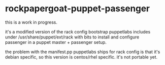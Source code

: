 rockpapergoat-puppet-passenger
==============================

this is a work in progress.

it's a modified version of the rack config bootstrap puppetlabs includes under /usr/share/puppet/ext/rack with bits to install and configure passenger in a puppet master + passenger setup.

the problem with the manifest.pp puppetlabs ships for rack config is that it's debian specific, so this version is centos/rhel specific. it's not portable yet.
